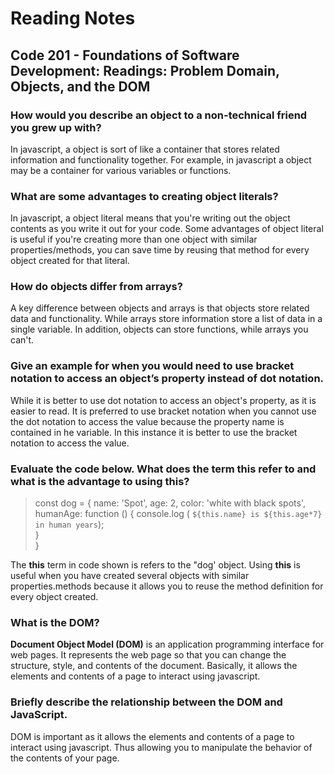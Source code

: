 # Reading Notes


## Code 201 - Foundations of Software Development: Readings: Problem Domain, Objects, and the DOM

### How would you describe an object to a non-technical friend you grew up with?

In javascript, a object is sort of like a container that stores related information and functionality together. For example, in javascript a object may be a container for various variables or functions.

### What are some advantages to creating object literals?

In javascript, a object literal means that you're writing out the object contents as you write it out for your code. Some advantages of object literal is useful if you're creating more than one object with similar properties/methods, you can save time by reusing that method for every object created for that literal. 

### How do objects differ from arrays?

A key difference between objects and arrays is that objects store related data and functionality. While arrays store information store a list of data in a single variable. In addition, objects can store functions, while arrays you can't.


### Give an example for when you would need to use bracket notation to access an object’s property instead of dot notation.

While it is better to use dot notation to access an object's property, as it is easier to read. It is preferred to use bracket notation when you cannot use the dot notation to access the value because the property name is contained in he variable. In this instance it is better to use the bracket notation to access the value. 


### Evaluate the code below. What does the term **this** refer to and what is the advantage to using **this**?

> const dog = {
  name: 'Spot',
  age: 2,
  color: 'white with black spots',
  humanAge: function () {
    console.log ( `${this.name} is ${this.age*7} in human years`); <br>
  } <br>
}

The **this** term in code shown is refers to the "dog' object. Using **this** is useful when you have created several objects with similar properties.methods because it allows you to reuse the method definition for every object created.

### What is the DOM?

**Document Object Model (DOM)** is an application programming interface for web pages. It represents the web page so that you can change the structure, style, and contents of the document. Basically, it allows the elements and contents of a page to interact using javascript.  


### Briefly describe the relationship between the DOM and JavaScript.

DOM is important as it allows the elements and contents of a page to interact using javascript. Thus allowing you to manipulate the behavior of the contents of your page.